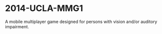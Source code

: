 2014-UCLA-MMG1
==============

A mobile multiplayer game designed for persons with vision and/or auditory impairment.
